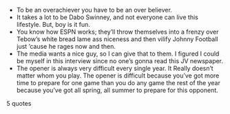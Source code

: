  - To be an overachiever you have to be an over believer.
 - It takes a lot to be Dabo Swinney, and not everyone can live this lifestyle. But, boy is it fun.
 - You know how ESPN works; they’ll throw themselves into a frenzy over Tebow’s white bread lame ass niceness and then vilify Johnny Football just ’cause he rages now and then.
 - The media wants a nice guy, so I can give that to them. I figured I could be myself in this interview since no one’s gonna read this JV newspaper.
 - The opener is always very difficult every single year. It Really doesn’t matter whom you play. The opener is difficult because you’ve got more time to prepare for one game than you do any game the rest of the year because you’ve got all spring, all summer to prepare for this opponent.

5 quotes